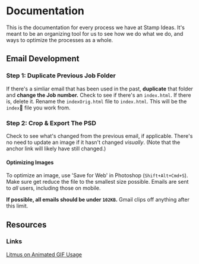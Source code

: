 Documentation
======

This is the documentation for every process we have at Stamp Ideas. It's meant to be an organizing tool for us to see how we do what we do, and ways to optimize the processes as a whole.

## Email Development

### Step 1: Duplicate Previous Job Folder

If there's a simliar email that has been used in the past, **duplicate** that folder and **change the Job number.** Check to see if there's an `index.html`. If there is, delete it. Rename the `indexOrig.html` file to `index.html`. This will be the `index` file you work from.

### Step 2: Crop & Export The PSD

Check to see what's changed from the previous email, if applicable. There's no need to update an image if it hasn't changed *visually*. (Note that the anchor link will likely have still changed.)

#### Optimizing Images

To optimize an image, use 'Save for Web' in Photoshop (`Shift+Alt+Cmd+S`). Make sure get reduce the file to the smallest size possible. Emails are sent to *all* users, including those on mobile.

**If possible, all emails should be under `102KB`.** Gmail clips off anything after this limit.


## Resources

### Links

[Litmus on Animated GIF Usage](https://litmus.com/blog/a-guide-to-animated-gifs-in-email "Litmus Animation Article")